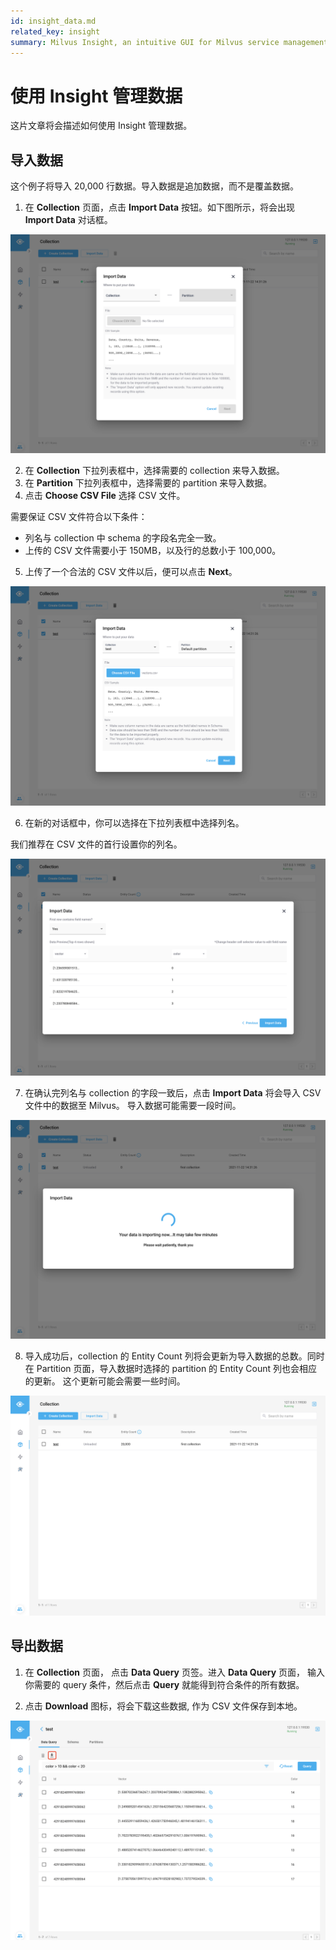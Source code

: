 ```yaml
---
id: insight_data.md
related_key: insight
summary: Milvus Insight, an intuitive GUI for Milvus service management.
---
```


# 使用 Insight 管理数据

这片文章将会描述如何使用 Insight 管理数据。

## 导入数据

这个例子将导入 20,000 行数据。导入数据是追加数据，而不是覆盖数据。

1. 在 **Collection** 页面，点击 **Import Data** 按钮。如下图所示，将会出现 **Import Data** 对话框。

![Import Data](../../../../assets/insight_data1.png)

2. 在 **Collection** 下拉列表框中，选择需要的 collection 来导入数据。
3. 在 **Partition** 下拉列表框中，选择需要的 partition 来导入数据。
4. 点击 **Choose CSV File** 选择 CSV 文件。

<div class="alert note">
 需要保证 CSV 文件符合以下条件：
<ul>
<li>
列名与 collection 中 schema 的字段名完全一致。
</li>
<li>
上传的 CSV 文件需要小于 150MB，以及行的总数小于 100,000。
</li>
</ul>
</div>

5. 上传了一个合法的 CSV 文件以后，便可以点击 **Next**。

![Import Data](../../../../assets/insight_data2.png)

6. 在新的对话框中，你可以选择在下拉列表框中选择列名。

<div class="alert note">
我们推荐在 CSV 文件的首行设置你的列名。
</div>

![Import Data](../../../../assets/insight_data3.png)

7. 在确认完列名与 collection 的字段一致后，点击 **Import Data** 将会导入 CSV 文件中的数据至 Milvus。 导入数据可能需要一段时间。

![Import Data](../../../../assets/insight_data4.png)

8. 导入成功后，collection 的 Entity Count 列将会更新为导入数据的总数。同时在 Partition 页面，导入数据时选择的 partition 的 Entity Count 列也会相应的更新。 这个更新可能会需要一些时间。

![Import Data](../../../../assets/insight_data5.png)

## 导出数据

1. 在 **Collection** 页面， 点击 **Data Query** 页签。进入 **Data Query** 页面， 输入你需要的 query 条件，然后点击 **Query** 就能得到符合条件的所有数据。

2. 点击 **Download** 图标，将会下载这些数据, 作为 CSV 文件保存到本地。

![Export Data](../../../../assets/insight_data6.png)

